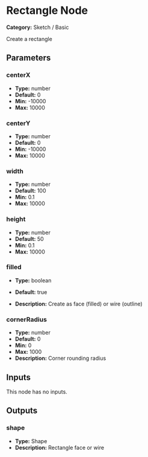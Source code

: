 
# Rectangle Node

**Category:** Sketch / Basic

Create a rectangle

## Parameters


### centerX
- **Type:** number
- **Default:** 0
- **Min:** -10000
- **Max:** 10000



### centerY
- **Type:** number
- **Default:** 0
- **Min:** -10000
- **Max:** 10000



### width
- **Type:** number
- **Default:** 100
- **Min:** 0.1
- **Max:** 10000



### height
- **Type:** number
- **Default:** 50
- **Min:** 0.1
- **Max:** 10000



### filled
- **Type:** boolean
- **Default:** true


- **Description:** Create as face (filled) or wire (outline)


### cornerRadius
- **Type:** number
- **Default:** 0
- **Min:** 0
- **Max:** 1000
- **Description:** Corner rounding radius


## Inputs

This node has no inputs.

## Outputs


### shape
- **Type:** Shape
- **Description:** Rectangle face or wire



